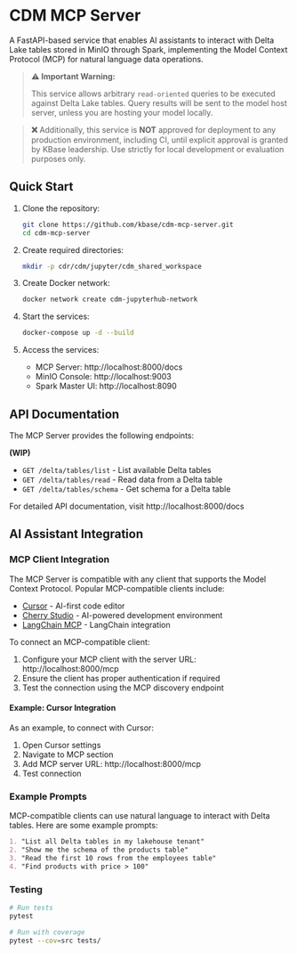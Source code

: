 # CDM MCP Server

A FastAPI-based service that enables AI assistants to interact with Delta Lake tables stored in MinIO through Spark, implementing the Model Context Protocol (MCP) for natural language data operations.

> **⚠️ Important Warning:** 
> 
> This service allows arbitrary `read-oriented` queries to be executed against Delta Lake tables. Query results will be sent to the model host server, unless you are hosting your model locally.

> **❌** Additionally, this service is **NOT** approved for deployment to any production environment, including CI, until explicit approval is granted by KBase leadership. Use strictly for local development or evaluation purposes only.

## Quick Start

1. Clone the repository:
   ```bash
   git clone https://github.com/kbase/cdm-mcp-server.git
   cd cdm-mcp-server
   ```

2. Create required directories:
   ```bash
   mkdir -p cdr/cdm/jupyter/cdm_shared_workspace
   ```

3. Create Docker network:
   ```bash
   docker network create cdm-jupyterhub-network
   ```

4. Start the services:
   ```bash
   docker-compose up -d --build
   ```

5. Access the services:
   - MCP Server: http://localhost:8000/docs
   - MinIO Console: http://localhost:9003
   - Spark Master UI: http://localhost:8090

## API Documentation

The MCP Server provides the following endpoints:

**(WIP)**
- `GET /delta/tables/list` - List available Delta tables
- `GET /delta/tables/read` - Read data from a Delta table
- `GET /delta/tables/schema` - Get schema for a Delta table

For detailed API documentation, visit http://localhost:8000/docs

## AI Assistant Integration

### MCP Client Integration

The MCP Server is compatible with any client that supports the Model Context Protocol. Popular MCP-compatible clients include:

- [Cursor](https://cursor.sh/) - AI-first code editor
- [Cherry Studio](https://github.com/CherryHQ/cherry-studio/) - AI-powered development environment
- [LangChain MCP](https://github.com/langchain-ai/langchain-mcp-adapters) - LangChain integration

To connect an MCP-compatible client:

1. Configure your MCP client with the server URL: http://localhost:8000/mcp
2. Ensure the client has proper authentication if required
3. Test the connection using the MCP discovery endpoint

#### Example: Cursor Integration
As an example, to connect with Cursor:
1. Open Cursor settings
2. Navigate to MCP section
3. Add MCP server URL: http://localhost:8000/mcp
4. Test connection

### Example Prompts

MCP-compatible clients can use natural language to interact with Delta tables. Here are some example prompts:

```markdown
1. "List all Delta tables in my lakehouse tenant"
2. "Show me the schema of the products table"
3. "Read the first 10 rows from the employees table"
4. "Find products with price > 100"
```

### Testing

```bash
# Run tests
pytest

# Run with coverage
pytest --cov=src tests/
```
